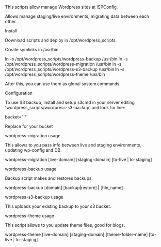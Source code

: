 This scripts allow manage Wordpress sites at ISPConfig.

Allows manage staging/live environments, migrating data between each other.

Install

Download scripts and deploy in /opt/wordpress_scripts.

Create symlinks in /usr/bin

ln -s /opt/wordpress_scripts/wordpress-backup /usr/bin
ln -s /opt/wordpress_scripts/wordpress-migration /usr/bin
ln -s /opt/wordpress_scripts/wordpress-s3-backup /usr/bin
ln -s /opt/wordpress_scripts/wordpress-theme /usr/bin

After this, you can use them as global system commands.

Configuration

To use S3 backup, install and setup s3cmd in your server editing 'wordpress_scripts/wordpress-s3-backup' and look for line:

bucket=" "

Replace for your bucket

wordpress-migration usage

This allows to you pass info between live and staging environments, updating wp-config and DB.

wordpress-migration [live-domain] [staging-domain] [to-live | to-staging]

wordpress-backup usage

Backup script makes and restores backups.

wordpress-backup [domain] [backup|restore] | [file_name]

wordpress-s3-backup usage

This uploads your existing backup to your s3 bucket.

wordpress-theme usage

This script allows to you update theme files, good for blogs.

wordpress-theme [live-domain] [staging-domain] [theme-folder-name] [to-live | to-staging]